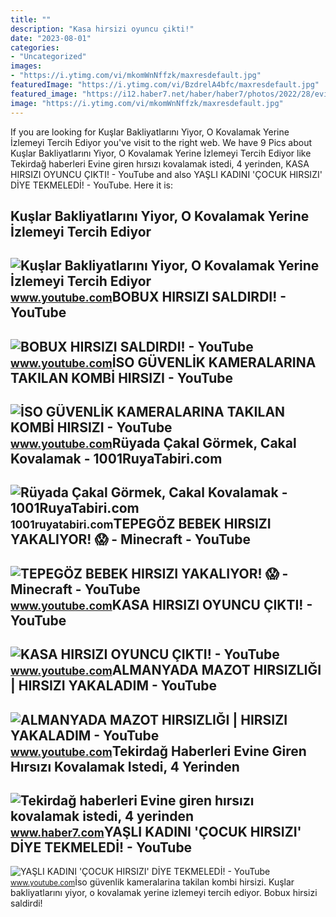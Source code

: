 ```yaml
---
title: ""
description: "Kasa hirsizi oyuncu çikti!"
date: "2023-08-01"
categories:
- "Uncategorized"
images:
- "https://i.ytimg.com/vi/mkomWnNffzk/maxresdefault.jpg"
featuredImage: "https://i.ytimg.com/vi/BzdrelA4bfc/maxresdefault.jpg"
featured_image: "https://i12.haber7.net/haber/haber7/photos/2022/28/evine_giren_hirsizi_kovalamak_istedi_4_yerinden_bicakladi_1657982228_0146.jpg"
image: "https://i.ytimg.com/vi/mkomWnNffzk/maxresdefault.jpg"
---
```


If you are looking for Kuşlar Bakliyatlarını Yiyor, O Kovalamak Yerine İzlemeyi Tercih Ediyor you've visit to the right web. We have 9 Pics about Kuşlar Bakliyatlarını Yiyor, O Kovalamak Yerine İzlemeyi Tercih Ediyor like Tekirdağ haberleri Evine giren hırsızı kovalamak istedi, 4 yerinden, KASA HIRSIZI OYUNCU ÇIKTI! - YouTube and also YAŞLI KADINI 'ÇOCUK HIRSIZI' DİYE TEKMELEDİ! - YouTube. Here it is:

Kuşlar Bakliyatlarını Yiyor, O Kovalamak Yerine İzlemeyi Tercih Ediyor
----------------------------------------------------------------------

 ![Kuşlar Bakliyatlarını Yiyor, O Kovalamak Yerine İzlemeyi Tercih Ediyor](https://i.ytimg.com/vi/BzdrelA4bfc/maxresdefault.jpg) <small>www.youtube.com</small>BOBUX HIRSIZI SALDIRDI! - YouTube
---------------------------------

 ![BOBUX HIRSIZI SALDIRDI! - YouTube](https://i.ytimg.com/vi/qxuIVrcadnc/maxresdefault.jpg) <small>www.youtube.com</small>İSO GÜVENLİK KAMERALARINA TAKILAN KOMBİ HIRSIZI - YouTube
---------------------------------------------------------

 ![İSO GÜVENLİK KAMERALARINA TAKILAN KOMBİ HIRSIZI - YouTube](https://i.ytimg.com/vi/9dbQy7tK1Ao/maxresdefault.jpg) <small>www.youtube.com</small>Rüyada Çakal Görmek, Cakal Kovalamak - 1001RuyaTabiri.com
---------------------------------------------------------

 ![Rüyada Çakal Görmek, Cakal Kovalamak - 1001RuyaTabiri.com](https://1001ruyatabiri.com/wp-content/uploads/2020/07/ruyada-cakal-gormek-cakal-kovalamak-ne-demek-cakal-oldurmek-cakal-sesi-diyanet-islami-dini-1001ruyatabiri.jpg) <small>1001ruyatabiri.com</small>TEPEGÖZ BEBEK HIRSIZI YAKALIYOR! 😱 - Minecraft - YouTube
--------------------------------------------------------

 ![TEPEGÖZ BEBEK HIRSIZI YAKALIYOR! 😱 - Minecraft - YouTube](https://i.ytimg.com/vi/mkomWnNffzk/maxresdefault.jpg) <small>www.youtube.com</small>KASA HIRSIZI OYUNCU ÇIKTI! - YouTube
------------------------------------

 ![KASA HIRSIZI OYUNCU ÇIKTI! - YouTube](https://i.ytimg.com/vi/LhdQfb7LNNc/maxresdefault.jpg) <small>www.youtube.com</small>ALMANYADA MAZOT HIRSIZLIĞI | HIRSIZI YAKALADIM - YouTube
--------------------------------------------------------

 ![ALMANYADA MAZOT HIRSIZLIĞI | HIRSIZI YAKALADIM - YouTube](https://i.ytimg.com/vi/_ImPxMZkgH8/maxresdefault.jpg) <small>www.youtube.com</small>Tekirdağ Haberleri Evine Giren Hırsızı Kovalamak Istedi, 4 Yerinden
-------------------------------------------------------------------

 ![Tekirdağ haberleri Evine giren hırsızı kovalamak istedi, 4 yerinden](https://i12.haber7.net/haber/haber7/photos/2022/28/evine_giren_hirsizi_kovalamak_istedi_4_yerinden_bicakladi_1657982228_0146.jpg) <small>www.haber7.com</small>YAŞLI KADINI 'ÇOCUK HIRSIZI' DİYE TEKMELEDİ! - YouTube
------------------------------------------------------

 ![YAŞLI KADINI 'ÇOCUK HIRSIZI' DİYE TEKMELEDİ! - YouTube](https://i.ytimg.com/vi/lf3bmWECO90/maxresdefault.jpg) <small>www.youtube.com</small>İso güvenli̇k kameralarina takilan kombi̇ hirsizi. Kuşlar bakliyatlarını yiyor, o kovalamak yerine i̇zlemeyi tercih ediyor. Bobux hirsizi saldirdi!
